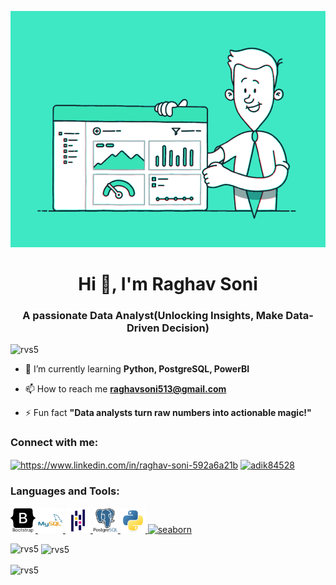 ![logo](https://github.com/rvs5/rvs5/blob/main/Data-Website-Analytics.gif)
<h1 align="center">Hi 👋, I'm Raghav Soni</h1>
<h3 align="center">A passionate Data Analyst(Unlocking Insights, Make Data-Driven Decision)</h3>

<p align="left"> <img src="https://komarev.com/ghpvc/?username=rvs5&label=Profile%20views&color=0e75b6&style=flat" alt="rvs5" /> </p>

- 🌱 I’m currently learning **Python, PostgreSQL, PowerBI**

- 📫 How to reach me **raghavsoni513@gmail.com**

- ⚡ Fun fact **"Data analysts turn raw numbers into actionable magic!"**

<h3 align="left">Connect with me:</h3>
<p align="left">
<a href="https://linkedin.com/in/https://www.linkedin.com/in/raghav-soni-592a6a21b" target="blank"><img align="center" src="https://raw.githubusercontent.com/rahuldkjain/github-profile-readme-generator/master/src/images/icons/Social/linked-in-alt.svg" alt="https://www.linkedin.com/in/raghav-soni-592a6a21b" height="30" width="40" /></a>
<a href="https://www.hackerrank.com/adik84528" target="blank"><img align="center" src="https://raw.githubusercontent.com/rahuldkjain/github-profile-readme-generator/master/src/images/icons/Social/hackerrank.svg" alt="adik84528" height="30" width="40" /></a>
</p>

<h3 align="left">Languages and Tools:</h3>
<p align="left"> <a href="https://getbootstrap.com" target="_blank" rel="noreferrer"> <img src="https://raw.githubusercontent.com/devicons/devicon/master/icons/bootstrap/bootstrap-plain-wordmark.svg" alt="bootstrap" width="40" height="40"/> </a> <a href="https://www.mysql.com/" target="_blank" rel="noreferrer"> <img src="https://raw.githubusercontent.com/devicons/devicon/master/icons/mysql/mysql-original-wordmark.svg" alt="mysql" width="40" height="40"/> </a> <a href="https://pandas.pydata.org/" target="_blank" rel="noreferrer"> <img src="https://raw.githubusercontent.com/devicons/devicon/2ae2a900d2f041da66e950e4d48052658d850630/icons/pandas/pandas-original.svg" alt="pandas" width="40" height="40"/> </a> <a href="https://www.postgresql.org" target="_blank" rel="noreferrer"> <img src="https://raw.githubusercontent.com/devicons/devicon/master/icons/postgresql/postgresql-original-wordmark.svg" alt="postgresql" width="40" height="40"/> </a> <a href="https://www.python.org" target="_blank" rel="noreferrer"> <img src="https://raw.githubusercontent.com/devicons/devicon/master/icons/python/python-original.svg" alt="python" width="40" height="40"/> </a> <a href="https://seaborn.pydata.org/" target="_blank" rel="noreferrer"> <img src="https://seaborn.pydata.org/_images/logo-mark-lightbg.svg" alt="seaborn" width="40" height="40"/> </a> </p>

<p><img align="left" src="https://github-readme-stats.vercel.app/api/top-langs?username=rvs5&show_icons=true&locale=en&layout=compact" alt="rvs5" /></p>

<p>&nbsp;<img align="center" src="https://github-readme-stats.vercel.app/api?username=rvs5&show_icons=true&locale=en" alt="rvs5" /></p>

<p><img align="center" src="https://github-readme-streak-stats.herokuapp.com/?user=rvs5&" alt="rvs5" /></p>

